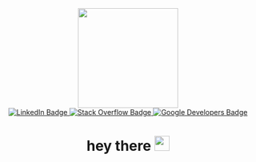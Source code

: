<div id="header" align="center">
  <img src="https://raw.githubusercontent.com/TheDudeThatCode/TheDudeThatCode/master/Assets/Developer.gif" width="200"/>
</div>
<div id="badges" align="center">
  <a href="https://www.linkedin.com/in/akramraza25524/">
    <img src="https://img.shields.io/badge/LinkedIn-blue?style=for-the-badge&logo=linkedin&logoColor=white" alt="LinkedIn Badge"/>
  </a>
   <a href="https://stackoverflow.com/users/14958556/akram-raza">
    <img src="https://img.shields.io/badge/-Stackoverflow-FE7A16?logo=stackoverflow&logoColor=white&style=for-the-badge" alt="Stack Overflow Badge"/>
  </a>
   <a href="https://g.dev/akramraza">
    <img src="https://img.shields.io/badge/GoogleDevelopers-blue?logo=google&logoColor=white&style=for-the-badge" alt="Google Developers Badge"/>
  </a>
</div>
<h1 align="center">
  hey there
  <img src="https://media.giphy.com/media/hvRJCLFzcasrR4ia7z/giphy.gif" width="30px"/>
</h1>

<!--
**akramraza2/akramraza2** is a ✨ _special_ ✨ repository because its `README.md` (this file) appears on your GitHub profile.

Here are some ideas to get you started:

- 🔭 I’m currently working on ...
- 🌱 I’m currently learning ...
- 👯 I’m looking to collaborate on ...
- 🤔 I’m looking for help with ...
- 💬 Ask me about ...
- 📫 How to reach me: ...
- 😄 Pronouns: ...
- ⚡ Fun fact: ...
-->
